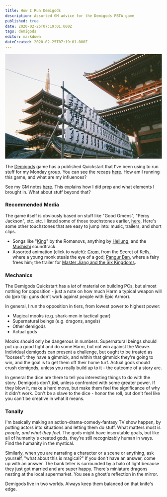 ```yaml
---
title: How I Run Demigods
description: Assorted GM advice for the Demigods PBTA game
published: true
date: 2020-02-25T07:19:01.000Z
tags: demigods
editor: markdown
dateCreated: 2020-02-25T07:19:01.000Z
---
```


![Featured Image](how-i-run-demigods.jpg)

The [Demigods](https://demigodspbta.com/) game has a published Quickstart that I've been using to run stuff for my Monday group. You can see the recaps [here](https://forum.menagerie.team/tags/c/games/demigods/17/recap). How am I running this game, and what are my influences?

See my GM notes [here](/demigods-gm-notes/). This explains how I did prep and what elements I brought in. What about stuff beyond that?

### Recommended Media

The game itself is obviously based on stuff like "Good Omens", "Percy Jackson", etc. etc. I listed some of those touchstones earlier, [here](/prepping-demigods/). Here's some other touchstones that are easy to jump into: music, trailers, and short clips.

* Songs like "[King](https://www.youtube.com/watch?v=P911lpDWjp8)" by the Romanovs, anything by [Heilung](https://www.youtube.com/watch?v=K7ZqZVunCb4), and the [Mushishi](https://www.youtube.com/watch?v=lkpT3eS001M) soundtrack.
* Assorted animation (click to watch): [Crom](https://www.youtube.com/watch?v=ISFZP9fw4yU), from the Secret of Kells, where a young monk steals the eye of a god; [Pangur Ban](https://www.youtube.com/watch?v=tTiSak8r9P8), where a fairy frees him; the trailer for [Master Jiang and the Six Kingdoms](https://www.youtube.com/watch?v=eA0JVAeSibc).

### Mechanics

The Demigods Quickstart has a _lot_ of material on building PCs, but almost nothing for opposition - just a note on how much Harm a typical weapon will do (pro tip: guns don't work against people with Epic Armor).

In general, I run the opposition in tiers, from lowest power to highest power:

* Magical mooks (e.g. shark-men in tactical gear)
* Supernatural beings (e.g. dragons, angels)
* Other demigods
* Actual gods

Mooks should only be dangerous in numbers. Supernatural beings should put up a good fight and do some Harm, but not win against the Weave. Individual demigods can present a challenge, but ought to be treated as "bosses": they have a gimmick, and within that gimmick they're going to win, and the goal is to get them off their home turf. Actual gods should crush demigods, unless you really build up to it - the outcome of a story arc.

In general the dice are there to tell you interesting things to do with the story. Demigods don't _fail_, unless confronted with some greater power. If they blow it, make a hard move, but make them feel the significance of why it didn't work. Don't be a slave to the dice - honor the roll, but don't feel like you can't be creative in what it means.

### Tonally

I'm basically making an action-drama-comedy-fantasy TV show happen, by putting actors into situations and letting them do stuff. What matters most is _people, and what they feel_. The gods might have inscrutable goals, but like all of humanity's created gods, they're still recognizably human in ways. Find the humanity in the mystical.

Similarly, when you are narrating a character or a scene or anything, ask yourself, "what about this is magical?" If you don't have an answer, come up with an answer. The bank teller is surrounded by a halo of light because they just got married and are super happy. There's miniature dragons nesting at the local supermarket. You see a ghost's reflection in the mirror.

Demigods live in two worlds. Always keep them balanced on that knife's edge.


    